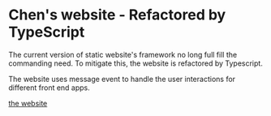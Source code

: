 # Chen's website - Refactored by TypeScript

The current version of static website's framework no long full fill the commanding need. To mitigate this, the website is refactored by Typescript.

The website uses message event to handle the user interactions for different front end apps.  

[the website](www.quokecola.com)
